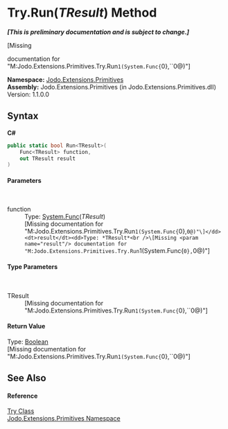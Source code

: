 # Try.Run(*TResult*) Method 
 _**\[This is preliminary documentation and is subject to change.\]**_

\[Missing <summary> documentation for "M:Jodo.Extensions.Primitives.Try.Run``1(System.Func{``0},``0@)"\]

**Namespace:**&nbsp;<a href="N_Jodo_Extensions_Primitives">Jodo.Extensions.Primitives</a><br />**Assembly:**&nbsp;Jodo.Extensions.Primitives (in Jodo.Extensions.Primitives.dll) Version: 1.1.0.0

## Syntax

**C#**<br />
``` C#
public static bool Run<TResult>(
	Func<TResult> function,
	out TResult result
)

```


#### Parameters
&nbsp;<dl><dt>function</dt><dd>Type: <a href="https://docs.microsoft.com/dotnet/api/system.func-1" target="_blank" rel="noopener noreferrer">System.Func</a>(*TResult*)<br />\[Missing <param name="function"/> documentation for "M:Jodo.Extensions.Primitives.Try.Run``1(System.Func{``0},``0@)"\]</dd><dt>result</dt><dd>Type: *TResult*<br />\[Missing <param name="result"/> documentation for "M:Jodo.Extensions.Primitives.Try.Run``1(System.Func{``0},``0@)"\]</dd></dl>

#### Type Parameters
&nbsp;<dl><dt>TResult</dt><dd>\[Missing <typeparam name="TResult"/> documentation for "M:Jodo.Extensions.Primitives.Try.Run``1(System.Func{``0},``0@)"\]</dd></dl>

#### Return Value
Type: <a href="https://docs.microsoft.com/dotnet/api/system.boolean" target="_blank" rel="noopener noreferrer">Boolean</a><br />\[Missing <returns> documentation for "M:Jodo.Extensions.Primitives.Try.Run``1(System.Func{``0},``0@)"\]

## See Also


#### Reference
<a href="T_Jodo_Extensions_Primitives_Try">Try Class</a><br /><a href="N_Jodo_Extensions_Primitives">Jodo.Extensions.Primitives Namespace</a><br />